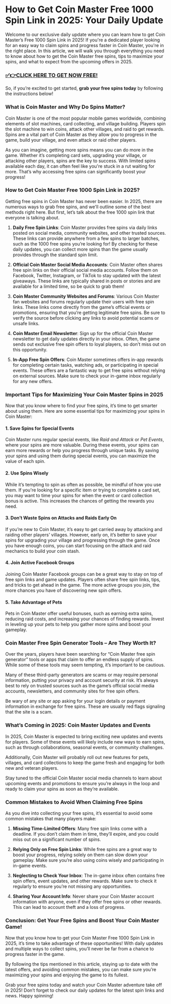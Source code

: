 # How to Get Coin Master Free 1000 Spin Link in 2025: Your Daily Update

Welcome to our exclusive daily update where you can learn how to get Coin Master’s Free 1000 Spin Link in 2025! If you're a dedicated player looking for an easy way to claim spins and progress faster in Coin Master, you're in the right place. In this article, we will walk you through everything you need to know about how to get the Coin Master free spins, tips to maximize your spins, and what to expect from the upcoming offers in 2025.

### [✅👉CLICK HERE TO GET NOW FREE!](https://freeforyou.xyz/cms/)

So, if you’re excited to get started, **grab your free spins today** by following the instructions below!

### What is Coin Master and Why Do Spins Matter?

Coin Master is one of the most popular mobile games worldwide, combining elements of slot machines, card collecting, and village building. Players spin the slot machine to win coins, attack other villages, and raid to get rewards. Spins are a vital part of Coin Master as they allow you to progress in the game, build your village, and even attack or raid other players.

As you can imagine, getting more spins means you can do more in the game. Whether it’s completing card sets, upgrading your village, or attacking other players, spins are the key to success. With limited spins available each day, it can often feel like you're stuck in a rut waiting for more. That’s why accessing free spins can significantly boost your progress!

### How to Get Coin Master Free 1000 Spin Link in 2025?

Getting free spins in Coin Master has never been easier. In 2025, there are numerous ways to grab free spins, and we'll outline some of the best methods right here. But first, let’s talk about the free 1000 spin link that everyone is talking about. 

1. **Daily Free Spin Links**: 
   Coin Master provides free spins via daily links posted on social media, community websites, and other trusted sources. These links can provide anywhere from a few spins to larger batches, such as the 1000 free spins you’re looking for! By checking for these daily updates, you can collect more spins than the game usually provides through the standard spin limit.

2. **Official Coin Master Social Media Accounts**:
   Coin Master often shares free spin links on their official social media accounts. Follow them on Facebook, Twitter, Instagram, or TikTok to stay updated with the latest giveaways. These links are typically shared in posts or stories and are available for a limited time, so be quick to grab them!

3. **Coin Master Community Websites and Forums**:
   Various Coin Master fan websites and forums regularly update their users with free spin links. These links come directly from the game’s official events or promotions, ensuring that you’re getting legitimate free spins. Be sure to verify the source before clicking any links to avoid potential scams or unsafe links.

4. **Coin Master Email Newsletter**:
   Sign up for the official Coin Master newsletter to get daily updates directly in your inbox. Often, the game sends out exclusive free spin offers to loyal players, so don’t miss out on this opportunity.

5. **In-App Free Spin Offers**:
   Coin Master sometimes offers in-app rewards for completing certain tasks, watching ads, or participating in special events. These offers are a fantastic way to get free spins without relying on external sources. Make sure to check your in-game inbox regularly for any new offers.

### Important Tips for Maximizing Your Coin Master Spins in 2025

Now that you know where to find your free spins, it’s time to get smarter about using them. Here are some essential tips for maximizing your spins in Coin Master:

#### 1. **Save Spins for Special Events**
Coin Master runs regular special events, like *Raid and Attack* or *Pet Events*, where your spins are more valuable. During these events, your spins can earn more rewards or help you progress through unique tasks. By saving your spins and using them during special events, you can maximize the value of each spin.

#### 2. **Use Spins Wisely**
While it’s tempting to spin as often as possible, be mindful of how you use them. If you're looking for a specific item or trying to complete a card set, you may want to time your spins for when the event or card collection bonus is active. This increases the chances of getting the rewards you need.

#### 3. **Don’t Waste Spins on Attacks and Raids Early On**
If you’re new to Coin Master, it’s easy to get carried away by attacking and raiding other players’ villages. However, early on, it’s better to save your spins for upgrading your village and progressing through the game. Once you have enough coins, you can start focusing on the attack and raid mechanics to build your coin stash.

#### 4. **Join Active Facebook Groups**
Joining Coin Master Facebook groups can be a great way to stay on top of free spin links and game updates. Players often share free spin links, tips, and tricks to get ahead in the game. The more active groups you join, the more chances you have of discovering new spin offers.

#### 5. **Take Advantage of Pets**
Pets in Coin Master offer useful bonuses, such as earning extra spins, reducing raid costs, and increasing your chances of finding rewards. Invest in leveling up your pets to help you gather more spins and boost your gameplay.

### Coin Master Free Spin Generator Tools – Are They Worth It?

Over the years, players have been searching for “Coin Master free spin generator” tools or apps that claim to offer an endless supply of spins. While some of these tools may seem tempting, it’s important to be cautious. 

Many of these third-party generators are scams or may require personal information, putting your privacy and account security at risk. It’s always best to rely on trusted sources such as the game’s official social media accounts, newsletters, and community sites for free spin offers. 

Be wary of any site or app asking for your login details or payment information in exchange for free spins. These are usually red flags signaling that the site is a scam.

### What’s Coming in 2025: Coin Master Updates and Events

In 2025, Coin Master is expected to bring exciting new updates and events for players. Some of these events will likely include new ways to earn spins, such as through collaborations, seasonal events, or community challenges. 

Additionally, Coin Master will probably roll out new features for pets, villages, and card collections to keep the game fresh and engaging for both new and veteran players.

Stay tuned to the official Coin Master social media channels to learn about upcoming events and promotions to ensure you’re always in the loop and ready to claim your spins as soon as they’re available.

### Common Mistakes to Avoid When Claiming Free Spins

As you dive into collecting your free spins, it’s essential to avoid some common mistakes that many players make:

1. **Missing Time-Limited Offers**: Many free spin links come with a deadline. If you don’t claim them in time, they’ll expire, and you could miss out on a significant number of spins.

2. **Relying Only on Free Spin Links**: While free spins are a great way to boost your progress, relying solely on them can slow down your gameplay. Make sure you’re also using coins wisely and participating in in-game events.

3. **Neglecting to Check Your Inbox**: The in-game inbox often contains free spin offers, event updates, and other rewards. Make sure to check it regularly to ensure you’re not missing any opportunities.

4. **Sharing Your Account Info**: Never share your Coin Master account information with anyone, even if they offer free spins or other rewards. This can lead to account theft and a loss of progress.

### Conclusion: Get Your Free Spins and Boost Your Coin Master Game!

Now that you know how to get your Coin Master Free 1000 Spin Link in 2025, it’s time to take advantage of these opportunities! With daily updates and multiple ways to collect spins, you’ll never be far from a chance to progress faster in the game.

By following the tips mentioned in this article, staying up to date with the latest offers, and avoiding common mistakes, you can make sure you’re maximizing your spins and enjoying the game to its fullest.

Grab your free spins today and watch your Coin Master adventure take off in 2025! Don’t forget to check our daily updates for the latest spin links and news. Happy spinning!
